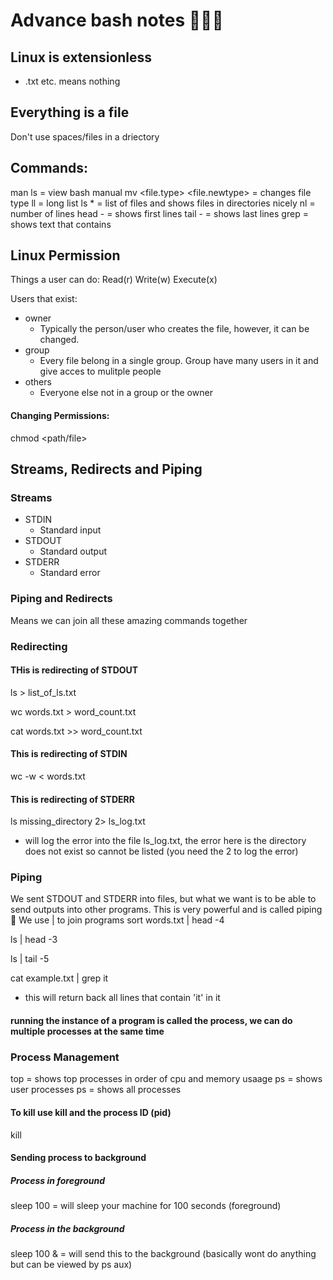 # Advance bash notes :sushi::fried_shrimp::watermelon:

## Linux is extensionless
- .txt etc. means nothing


## Everything is a file
Don't use spaces/files in a driectory

## Commands:

  man ls = view bash manual
  mv <file.type> <file.newtype> = changes file type
  ll = long list
  ls * = list of files and shows files in directories nicely
  nl <file> = number of lines
  head -<number> <file> = shows first <number> lines
  tail -<number> <file> = shows last <number> lines
  grep <text> = shows text that contains <text>


## Linux Permission

Things a user can do:
Read(r)
Write(w)
Execute(x)

Users that exist:
- owner
  - Typically the person/user who creates the file, however, it can be changed.
- group
  - Every file belong in a single group. Group have many users in it and give acces to mulitple people
- others
  - Everyone else not in a group or the owner

#### Changing Permissions:
chmod <Permissions> <path/file>

## Streams, Redirects and Piping
### Streams
- STDIN
  - Standard input
- STDOUT
  - Standard output
- STDERR
  - Standard error

### Piping and Redirects
Means we can join all these amazing commands together

### Redirecting
#### THis is redirecting of STDOUT
ls > list_of_ls.txt

wc words.txt > word_count.txt

cat words.txt >> word_count.txt

#### This is redirecting of STDIN
wc -w < words.txt

#### This is redirecting of STDERR
ls missing_directory 2> ls_log.txt
  - will log the error into the file ls_log.txt, the error here is the directory does not exist so cannot be listed (you need the 2 to log the error)

### Piping
We sent STDOUT and STDERR into files, but what we want is to be able to send outputs into other programs. This is very powerful and is called piping :bacon:
We use | to join programs
sort words.txt | head -4

ls | head -3

ls | tail -5

cat example.txt | grep it
  - this will return back all lines that contain 'it' in it

#### running the instance of a program is called the process, we can do multiple processes at the same time

### Process Management
top = shows top processes in order of cpu and memory usaage
ps = shows user processes
ps  = shows all processes

#### To kill use kill and the process ID (pid)
  kill <pid>

#### Sending process to background

##### Process in foreground
  sleep 100 = will sleep your machine for 100 seconds (foreground)

##### Process in the background
sleep 100 & = will send this to the background (basically wont do anything but can be viewed by ps aux)
